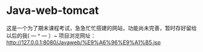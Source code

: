 # Java-web-tomcat
这是一个为了期末课程考试，急急忙忙搭建的网站，功能尚未完善，暂时存好留给以后的我( — ^ — ）~
项目浏览网址：http://127.0.0.1:8080/Javaweb/%E9%A6%96%E9%A1%B5.jsp
